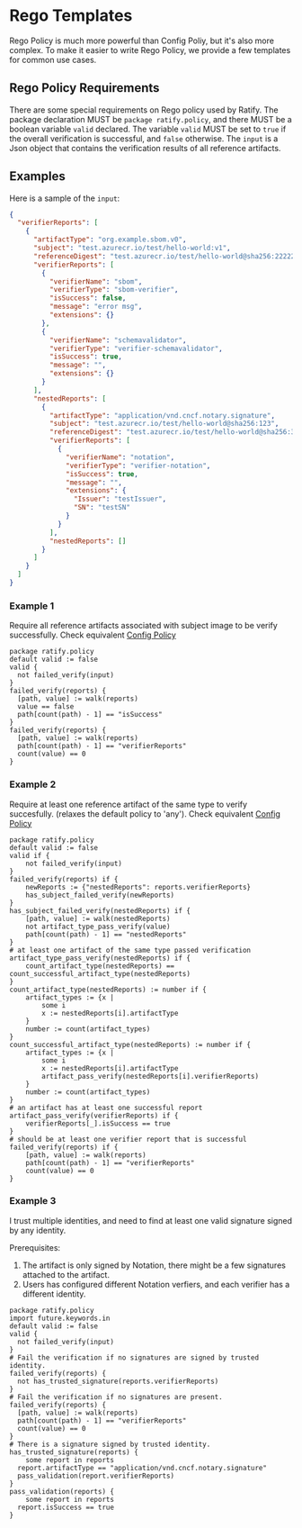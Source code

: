 # Rego Templates

Rego Policy is much more powerful than Config Poliy, but it's also more complex. To make it easier to write Rego Policy, we provide a few templates for common use cases.

## Rego Policy Requirements

There are some special requirements on Rego policy used by Ratify. The package declaration MUST be `package ratify.policy`, and there MUST be a boolean variable `valid` declared. The variable `valid` MUST be set to `true` if the overall verification is successful, and `false` otherwise. The `input` is a Json object that contains the verification results of all reference artifacts.

## Examples

Here is a sample of the `input`:
```json
{
  "verifierReports": [
    {
      "artifactType": "org.example.sbom.v0",
      "subject": "test.azurecr.io/test/hello-world:v1",
      "referenceDigest": "test.azurecr.io/test/hello-world@sha256:22222",
      "verifierReports": [
        {
          "verifierName": "sbom",
          "verifierType": "sbom-verifier",
          "isSuccess": false,
          "message": "error msg",
          "extensions": {}
        },
        {
          "verifierName": "schemavalidator",
          "verifierType": "verifier-schemavalidator",
          "isSuccess": true,
          "message": "",
          "extensions": {}
        }
      ],
      "nestedReports": [
        {
          "artifactType": "application/vnd.cncf.notary.signature",
          "subject": "test.azurecr.io/test/hello-world@sha256:123",
          "referenceDigest": "test.azurecr.io/test/hello-world@sha256:33333",
          "verifierReports": [
            {
              "verifierName": "notation",
              "verifierType": "verifier-notation",
              "isSuccess": true,
              "message": "",
              "extensions": {
                "Issuer": "testIssuer",
                "SN": "testSN"
              }
            }
          ],
          "nestedReports": []
        }
      ]
    }  
  ]
}
```

### Example 1
Require all reference artifacts associated with subject image to be verify successfully.
Check equivalent [Config Policy](./providers.md#config-policy-examples)

```rego
package ratify.policy
default valid := false
valid {
  not failed_verify(input)
}
failed_verify(reports) {
  [path, value] := walk(reports)
  value == false
  path[count(path) - 1] == "isSuccess"
}
failed_verify(reports) {
  [path, value] := walk(reports)
  path[count(path) - 1] == "verifierReports"
  count(value) == 0
}
```

### Example 2
Require at least one reference artifact of the same type to verify succesfully. (relaxes the default policy to 'any').
Check equivalent [Config Policy](./providers.md#config-policy-examples)

```rego
package ratify.policy
default valid := false
valid if {
	not failed_verify(input)
}
failed_verify(reports) if {
	newReports := {"nestedReports": reports.verifierReports}
	has_subject_failed_verify(newReports)
}
has_subject_failed_verify(nestedReports) if {
	[path, value] := walk(nestedReports)
	not artifact_type_pass_verify(value)
	path[count(path) - 1] == "nestedReports"
}
# at least one artifact of the same type passed verification
artifact_type_pass_verify(nestedReports) if {
	count_artifact_type(nestedReports) == count_successful_artifact_type(nestedReports)
}
count_artifact_type(nestedReports) := number if {
	artifact_types := {x |
		some i
		x := nestedReports[i].artifactType
	}
	number := count(artifact_types)
}
count_successful_artifact_type(nestedReports) := number if {
	artifact_types := {x |
		some i
		x := nestedReports[i].artifactType
		artifact_pass_verify(nestedReports[i].verifierReports)
	}
	number := count(artifact_types)
}
# an artifact has at least one successful report
artifact_pass_verify(verifierReports) if {
	verifierReports[_].isSuccess == true
}
# should be at least one verifier report that is successful
failed_verify(reports) if {
	[path, value] := walk(reports)
	path[count(path) - 1] == "verifierReports"
	count(value) == 0
}
```

### Example 3
I trust multiple identities, and need to find at least one valid signature signed by any identity.

Prerequisites:

1. The artifact is only signed by Notation, there might be a few signatures attached to the artifact.
2. Users has configured different Notation verfiers, and each verifier has a different identity.


```rego
package ratify.policy
import future.keywords.in
default valid := false
valid {
  not failed_verify(input)
}
# Fail the verification if no signatures are signed by trusted identity.
failed_verify(reports) {
  not has_trusted_signature(reports.verifierReports)
}
# Fail the verification if no signatures are present.
failed_verify(reports) {
  [path, value] := walk(reports)
  path[count(path) - 1] == "verifierReports"
  count(value) == 0
}
# There is a signature signed by trusted identity.
has_trusted_signature(reports) {
	some report in reports
  report.artifactType == "application/vnd.cncf.notary.signature"
  pass_validation(report.verifierReports)
}
pass_validation(reports) {
	some report in reports
  report.isSuccess == true
}
```